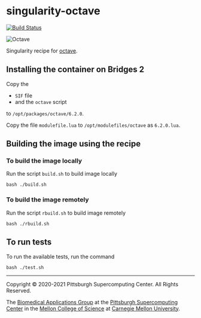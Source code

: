 # singularity-octave
[![Build Status](https://www.travis-ci.com/icaoberg/singularity-octave.svg?branch=main)](https://www.travis-ci.com/icaoberg/singularity-octave)

![Octave](https://www.gnu.org/software/octave/img/GNU_Octave_4-4-0_screenshot_1600x900.png)

Singularity recipe for [octave](https://www.gnu.org/software/octave/).

## Installing the container on Bridges 2
Copy the

* `SIF` file
* and the `octave` script

to `/opt/packages/octave/6.2.0`.

Copy the file `modulefile.lua` to `/opt/modulefiles/octave` as `6.2.0.lua`.

## Building the image using the recipe

### To build the image locally
Run the script `build.sh` to build image locally

```
bash ./build.sh
````

### To build the image remotely
Run the script `rbuild.sh` to build image remotely

```
bash ./rbuild.sh
```

## To run tests
To run the available tests, run the command

```
bash ./test.sh
```

---
Copyright © 2020-2021 Pittsburgh Supercomputing Center. All Rights Reserved.

The [Biomedical Applications Group](https://www.psc.edu/biomedical-applications/) at the [Pittsburgh Supercomputing Center](http://www.psc.edu) in the [Mellon College of Science](https://www.cmu.edu/mcs/) at [Carnegie Mellon University](http://www.cmu.edu).

